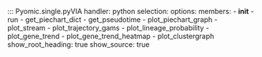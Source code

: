 
::: Pyomic.single.pyVIA
    handler: python
    selection:
        options:
        members:
            - __init__
            - run
            - get_piechart_dict
            - get_pseudotime
            - plot_piechart_graph
            - plot_stream
            - plot_trajectory_gams
            - plot_lineage_probability
            - plot_gene_trend
            - plot_gene_trend_heatmap
            - plot_clustergraph
        show_root_heading: true
        show_source: true